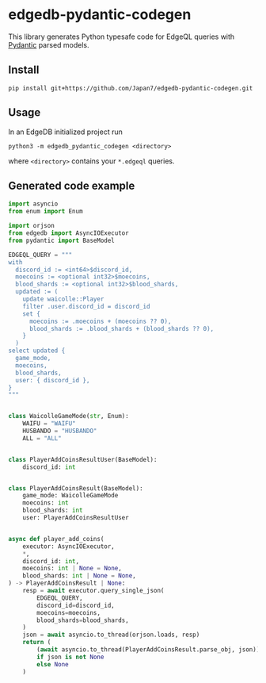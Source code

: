 # edgedb-pydantic-codegen

This library generates Python typesafe code for EdgeQL queries with [Pydantic](https://pydantic-docs.helpmanual.io/) parsed models.

## Install

```
pip install git+https://github.com/Japan7/edgedb-pydantic-codegen.git
```

## Usage

In an EdgeDB initialized project run

```
python3 -m edgedb_pydantic_codegen <directory>
```

where `<directory>` contains your `*.edgeql` queries.

## Generated code example

```py
import asyncio
from enum import Enum

import orjson
from edgedb import AsyncIOExecutor
from pydantic import BaseModel

EDGEQL_QUERY = """
with
  discord_id := <int64>$discord_id,
  moecoins := <optional int32>$moecoins,
  blood_shards := <optional int32>$blood_shards,
  updated := (
    update waicolle::Player
    filter .user.discord_id = discord_id
    set {
      moecoins := .moecoins + (moecoins ?? 0),
      blood_shards := .blood_shards + (blood_shards ?? 0),
    }
  )
select updated {
  game_mode,
  moecoins,
  blood_shards,
  user: { discord_id },
}
"""


class WaicolleGameMode(str, Enum):
    WAIFU = "WAIFU"
    HUSBANDO = "HUSBANDO"
    ALL = "ALL"


class PlayerAddCoinsResultUser(BaseModel):
    discord_id: int


class PlayerAddCoinsResult(BaseModel):
    game_mode: WaicolleGameMode
    moecoins: int
    blood_shards: int
    user: PlayerAddCoinsResultUser


async def player_add_coins(
    executor: AsyncIOExecutor,
    *,
    discord_id: int,
    moecoins: int | None = None,
    blood_shards: int | None = None,
) -> PlayerAddCoinsResult | None:
    resp = await executor.query_single_json(
        EDGEQL_QUERY,
        discord_id=discord_id,
        moecoins=moecoins,
        blood_shards=blood_shards,
    )
    json = await asyncio.to_thread(orjson.loads, resp)
    return (
        (await asyncio.to_thread(PlayerAddCoinsResult.parse_obj, json))
        if json is not None
        else None
    )
```
